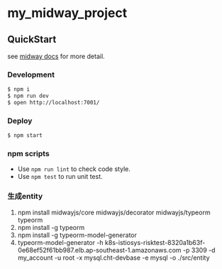 <!--
 * @Author: hui.tian hui.tian@yijinin.com
 * @Date: 2024-05-16 11:00:58
 * @LastEditors: hui.tian hui.tian@yijinin.com
 * @LastEditTime: 2024-05-28 18:20:04
 * @FilePath: /my_money/README.md
 * @Description: 这是默认设置,请设置`customMade`, 打开koroFileHeader查看配置 进行设置: https://github.com/OBKoro1/koro1FileHeader/wiki/%E9%85%8D%E7%BD%AE
-->
# my_midway_project

## QuickStart

<!-- add docs here for user -->

see [midway docs][midway] for more detail.

### Development

```bash
$ npm i
$ npm run dev
$ open http://localhost:7001/
```

### Deploy

```bash
$ npm start
```

### npm scripts

- Use `npm run lint` to check code style.
- Use `npm test` to run unit test.


[midway]: https://midwayjs.org


### 生成entity
1. npm install midwayjs/core midwayjs/decorator midwayjs/typeorm typeorm
2. npm install -g typeorm
3. npm install -g typeorm-model-generator
4. typeorm-model-generator -h k8s-istiosys-risktest-8320a1b63f-0e68ef52f61bb987.elb.ap-southeast-1.amazonaws.com -p 3309 -d my_account -u root -x mysql.cht-devbase -e mysql -o ./src/entity


